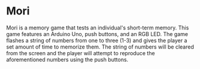 # Mori

Mori is a memory game that tests an individual's short-term memory. This game
features an Arduino Uno, push buttons, and an RGB LED. The game flashes a string
of numbers from one to three (1-3) and gives the player a set amount of time to
memorize them. The string of numbers will be cleared from the screen and the player
will attempt to reproduce the aforementioned numbers using the push buttons.
